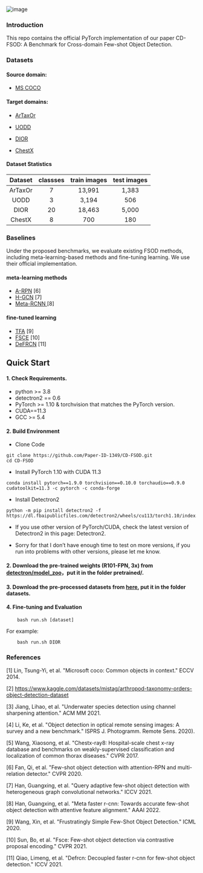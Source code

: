 

![image](https://github.com/Paper-ID-1349/CD-FSOD/blob/main/figures/fig1.png)

### Introduction
This repo contains the official PyTorch implementation of our paper CD-FSOD: A Benchmark for Cross-domain Few-shot Object Detection.


### Datasets


#### Source domain: 

* [MS COCO](https://cocodataset.org/#home)

#### Target domains: 

* [ArTaxOr](https://www.kaggle.com/datasets/mistag/arthropod-taxonomy-orders-object-detection-dataset)

* [UODD](https://github.com/LehiChiang/Underwater-object-detection-dataset)

* [DIOR](https://drive.google.com/drive/folders/1UdlgHk49iu6WpcJ5467iT-UqNPpx__CC)

* [ChestX](https://github.com/TRKuan/cxr8)

#### Dataset Statistics

| Dataset | classses | train images | test images |
| :-----: | :----: | :----: | :----: |
| ArTaxOr | 7 | 13,991 | 1,383 |
| UODD | 3 | 3,194 | 506 |
| DIOR | 20 | 18,463 | 5,000 |
| ChestX | 8 | 700 | 180 |

### Baselines

Under the proposed benchmarks, we evaluate existing FSOD methods, including meta-learning-based methods and fine-tuning learning.  We use their official implementation.

#### meta-learning methods
* [A-RPN](https://github.com/fanq15/FewX) [6]
* [H-GCN](https://github.com/GuangxingHan/QA-FewDet) [7]
* [Meta-RCNN ](https://github.com/guangxinghan/meta-faster-r-cnn) [8]

#### fine-tuned learning
*  [TFA](https://github.com/ucbdrive/few-shot-object-detection) [9]
*  [FSCE](https://github.com/megvii-research/FSCE) [10]
*  [DeFRCN](https://github.com/er-muyue/DeFRCN) [11]

## Quick Start

#### 1. Check Requirements.
* python >= 3.8
* detectron2 == 0.6
* PyTorch >= 1.10 & torchvision that matches the PyTorch version.
* CUDA==11.3
* GCC >= 5.4

#### 2. Build Environment

* Clone Code

```
git clone https://github.com/Paper-ID-1349/CD-FSOD.git
cd CD-FSOD
```

* Install PyTorch 1.10 with CUDA 11.3

```
conda install pytorch==1.9.0 torchvision==0.10.0 torchaudio==0.9.0 cudatoolkit=11.3 -c pytorch -c conda-forge
```

* Install Detectron2

```
python -m pip install detectron2 -f https://dl.fbaipublicfiles.com/detectron2/wheels/cu113/torch1.10/index.html
```

   - If you use other version of PyTorch/CUDA, check the latest version of Detectron2 in this page: Detectron2.
   
   - Sorry for that I don’t have enough time to test on more versions, if you run into problems with other versions, please let me know.
 
 
#### 2. Download the pre-trained weights (R101-FPN, 3x) from [detectron/model_zoo](https://github.com/facebookresearch/detectron2/blob/main/MODEL_ZOO.md)，put it in the folder pretrained/.

#### 3. Download the pre-processed datasets from [here](https://drive.google.com/file/d/1RLfAMTS6Z-ArpqYIO6FoH1xv9JZ1X4HU/view?usp=sharing), put it in the folder datasets.

#### 4. Fine-tuning and Evaluation

```
    bash run.sh [dataset]
```
    
For example:

```
    bash run.sh DIOR
```

### References
[1] Lin, Tsung-Yi, et al. "Microsoft coco: Common objects in context." ECCV 2014.

[2] https://www.kaggle.com/datasets/mistag/arthropod-taxonomy-orders-object-detection-dataset

[3] Jiang, Lihao, et al. "Underwater species detection using channel sharpening attention." ACM MM 2021.

[4] Li, Ke, et al. "Object detection in optical remote sensing images: A survey and a new benchmark." ISPRS J. Photogramm. Remote Sens. 2020).

[5] Wang, Xiaosong, et al. "Chestx-ray8: Hospital-scale chest x-ray database and benchmarks on weakly-supervised classification and localization of common thorax diseases." CVPR 2017.

[6] Fan, Qi, et al. "Few-shot object detection with attention-RPN and multi-relation detector." CVPR 2020.

[7] Han, Guangxing, et al. "Query adaptive few-shot object detection with heterogeneous graph convolutional networks." ICCV 2021.

[8] Han, Guangxing, et al. "Meta faster r-cnn: Towards accurate few-shot object detection with attentive feature alignment." AAAI 2022.

[9]  Wang, Xin, et al. "Frustratingly Simple Few-Shot Object Detection." ICML 2020.

[10] Sun, Bo, et al. "Fsce: Few-shot object detection via contrastive proposal encoding." CVPR 2021.

[11] Qiao, Limeng, et al. "Defrcn: Decoupled faster r-cnn for few-shot object detection." ICCV 2021.
